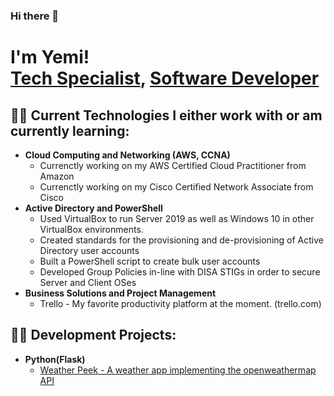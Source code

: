 ### Hi there 👋
<h1>I'm Yemi! <br/><a href="https://github.com/yg1222">Tech Specialist</a>, <a href="https://www.linkedin.com/in/yemigeorge/">Software Developer</a> </h1>

<h2>👨‍💻 Current Technologies I either work with or am currently learning:</h2>

- <b>Cloud Computing and Networking (AWS, CCNA)</b> 
  - Currenctly working on my AWS Certified Cloud Practitioner from Amazon
  - Currenctly working on my Cisco Certified Network Associate from Cisco
- <b>Active Directory and PowerShell</b>
  - Used VirtualBox to run Server 2019 as well as Windows 10 in other VirtualBox environments.
  - Created standards for the provisioning and de-provisioning of Active Directory user accounts
  - Built a PowerShell script to create bulk user accounts
  - Developed Group Policies in-line with DISA STIGs in order to secure Server and Client OSes
- <b>Business Solutions and Project Management</b>
  - Trello - My favorite productivity platform at the moment. (trello.com)


<h2>👨‍💻 Development Projects:</h2>


- <b>Python(Flask)</b> 
  - [Weather Peek - A weather app implementing the openweathermap API](https://github.com/yg1222/weather-peek) 


<!--
<h2> 🤳 Connect with me:</h2>

[<img align="left" alt=" | YouTube" width="22px" src="https://cdn.jsdelivr.net/npm/simple-icons@v3/icons/youtube.svg" />][youtube]
[<img align="left" alt=" | Twitter" width="22px" src="https://cdn.jsdelivr.net/npm/simple-icons@v3/icons/twitter.svg" />][twitter]
[<img align="left" alt=" | LinkedIn" width="22px" src="https://cdn.jsdelivr.net/npm/simple-icons@v3/icons/linkedin.svg" />][linkedin]
[<img align="left" alt=" | Instagram" width="22px" src="https://cdn.jsdelivr.net/npm/simple-icons@v3/icons/instagram.svg" />][instagram]


[twitter]: https://twitter.com/
[youtube]: https://www.youtube.com/c/
[instagram]: https://www.instagram.com/
[linkedin]: https://linkedin.com/in/
-->

<!--
**yg1222/yg1222** is a ✨ _special_ ✨ repository because its `README.md` (this file) appears on your GitHub profile.

Here are some ideas to get you started:

- 🔭 I’m currently working on ...
- 🌱 I’m currently learning ...
- 👯 I’m looking to collaborate on ...
- 🤔 I’m looking for help with ...
- 💬 Ask me about ...
- 📫 How to reach me: ...
- 😄 Pronouns: ...
- ⚡ Fun fact: ...
-->
